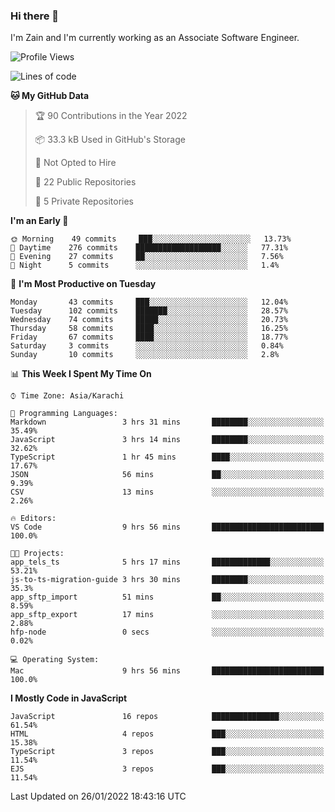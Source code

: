 ### Hi there 👋

I'm Zain and I'm currently working as an Associate Software Engineer.

<!--START_SECTION:waka-->
![Profile Views](http://img.shields.io/badge/Profile%20Views-0-blue)

![Lines of code](https://img.shields.io/badge/From%20Hello%20World%20I%27ve%20Written-3%20Million%20lines%20of%20code-blue)

**🐱 My GitHub Data** 

> 🏆 90 Contributions in the Year 2022
 > 
> 📦 33.3 kB Used in GitHub's Storage 
 > 
> 🚫 Not Opted to Hire
 > 
> 📜 22 Public Repositories 
 > 
> 🔑 5 Private Repositories  
 > 
**I'm an Early 🐤** 

```text
🌞 Morning    49 commits     ███░░░░░░░░░░░░░░░░░░░░░░   13.73% 
🌆 Daytime    276 commits    ███████████████████░░░░░░   77.31% 
🌃 Evening    27 commits     ██░░░░░░░░░░░░░░░░░░░░░░░   7.56% 
🌙 Night      5 commits      ░░░░░░░░░░░░░░░░░░░░░░░░░   1.4%

```
📅 **I'm Most Productive on Tuesday** 

```text
Monday       43 commits     ███░░░░░░░░░░░░░░░░░░░░░░   12.04% 
Tuesday      102 commits    ███████░░░░░░░░░░░░░░░░░░   28.57% 
Wednesday    74 commits     █████░░░░░░░░░░░░░░░░░░░░   20.73% 
Thursday     58 commits     ████░░░░░░░░░░░░░░░░░░░░░   16.25% 
Friday       67 commits     ████░░░░░░░░░░░░░░░░░░░░░   18.77% 
Saturday     3 commits      ░░░░░░░░░░░░░░░░░░░░░░░░░   0.84% 
Sunday       10 commits     ░░░░░░░░░░░░░░░░░░░░░░░░░   2.8%

```


📊 **This Week I Spent My Time On** 

```text
⌚︎ Time Zone: Asia/Karachi

💬 Programming Languages: 
Markdown                 3 hrs 31 mins       ████████░░░░░░░░░░░░░░░░░   35.49% 
JavaScript               3 hrs 14 mins       ████████░░░░░░░░░░░░░░░░░   32.62% 
TypeScript               1 hr 45 mins        ████░░░░░░░░░░░░░░░░░░░░░   17.67% 
JSON                     56 mins             ██░░░░░░░░░░░░░░░░░░░░░░░   9.39% 
CSV                      13 mins             ░░░░░░░░░░░░░░░░░░░░░░░░░   2.26%

🔥 Editors: 
VS Code                  9 hrs 56 mins       █████████████████████████   100.0%

🐱‍💻 Projects: 
app_tels_ts              5 hrs 17 mins       █████████████░░░░░░░░░░░░   53.21% 
js-to-ts-migration-guide 3 hrs 30 mins       ████████░░░░░░░░░░░░░░░░░   35.3% 
app_sftp_import          51 mins             ██░░░░░░░░░░░░░░░░░░░░░░░   8.59% 
app_sftp_export          17 mins             ░░░░░░░░░░░░░░░░░░░░░░░░░   2.88% 
hfp-node                 0 secs              ░░░░░░░░░░░░░░░░░░░░░░░░░   0.02%

💻 Operating System: 
Mac                      9 hrs 56 mins       █████████████████████████   100.0%

```

**I Mostly Code in JavaScript** 

```text
JavaScript               16 repos            ███████████████░░░░░░░░░░   61.54% 
HTML                     4 repos             ███░░░░░░░░░░░░░░░░░░░░░░   15.38% 
TypeScript               3 repos             ███░░░░░░░░░░░░░░░░░░░░░░   11.54% 
EJS                      3 repos             ███░░░░░░░░░░░░░░░░░░░░░░   11.54%

```



 Last Updated on 26/01/2022 18:43:16 UTC
<!--END_SECTION:waka-->

<!--
**ZainAmjad68/ZainAmjad68** is a ✨ _special_ ✨ repository because its `README.md` (this file) appears on your GitHub profile.

Here are some ideas to get you started:

- 🔭 I’m currently working on ...
- 🌱 I’m currently learning ...
- 👯 I’m looking to collaborate on ...
- 🤔 I’m looking for help with ...
- 💬 Ask me about ...
- 📫 How to reach me: ...
- 😄 Pronouns: ...
- ⚡ Fun fact: ...
-->
